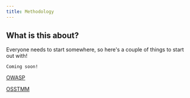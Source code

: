 ```yaml
---
title: Methodology
---
```


## What is this about?
Everyone needs to start somewhere, so here's a couple of things to start out with!

```
Coming soon!
```
[OWASP](./owasp)

[OSSTMM](./osstmm)
